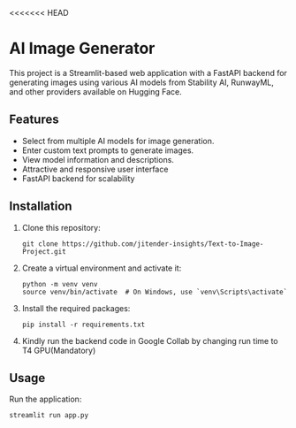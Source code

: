 <<<<<<< HEAD
# AI Image Generator

This project is a Streamlit-based web application with a FastAPI backend for generating images using various AI models from Stability AI, RunwayML, and other providers available on Hugging Face.

## Features

- Select from multiple AI models for image generation.
- Enter custom text prompts to generate images.
- View model information and descriptions.
- Attractive and responsive user interface
- FastAPI backend for scalability

## Installation

1. Clone this repository:
   ```
   git clone https://github.com/jitender-insights/Text-to-Image-Project.git
   ```

2. Create a virtual environment and activate it:
   ```
   python -m venv venv
   source venv/bin/activate  # On Windows, use `venv\Scripts\activate`
   ```

3. Install the required packages:
   ```
   pip install -r requirements.txt
   ```

4. Kindly run the backend code in Google Collab by changing run time to T4 GPU(Mandatory)

## Usage

Run the application:

```
streamlit run app.py
```

